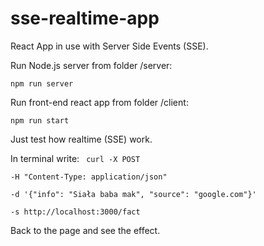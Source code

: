 # sse-realtime-app

React App in use with Server Side Events (SSE).

Run Node.js server from folder /server:

<code>npm run server</code>

Run front-end react app from folder /client:

<code>npm run start</code>

Just test how realtime (SSE) work.

In terminal write:
<code>
  curl -X POST \
 -H "Content-Type: application/json" \
 -d '{"info": "Siała baba mak", "source": "google.com"}'\
 -s http://localhost:3000/fact
</code>

Back to the page and see the effect.


